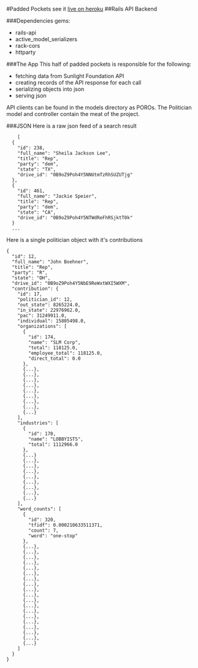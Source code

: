 
#Padded Pockets
see it [live on heroku](https://floating-springs-6532.herokuapp.com/)
##Rails API Backend

###Dependencies
gems:
* rails-api
* active_model_serializers
* rack-cors
* httparty

###The App
This half of padded pockets is responsible for the following:
* fetching data from Sunlight Foundation API
* creating records of the API response for each call
* serializing objects into json
* serving json

API clients can be found in the models directory as POROs. The Politician model and controller
contain the meat of the project.

###JSON
Here is a raw json feed of a search result
  
```
    [
  {
    "id": 238,
    "full_name": "Sheila Jackson Lee",
    "title": "Rep",
    "party": "dem",
    "state": "TX",
    "drive_id": "0B9oZ9Poh4Y5NNUtmTzRhSUZUTjg"
  },
  {
    "id": 461,
    "full_name": "Jackie Speier",
    "title": "Rep",
    "party": "dem",
    "state": "CA",
    "drive_id": "0B9oZ9Poh4Y5NTWdReFhRSjktT0k"
  }
  ...
```
Here is a single politician object with it's contributions
```
{
  "id": 12,
  "full_name": "John Boehner",
  "title": "Rep",
  "party": "R",
  "state": "OH",
  "drive_id": "0B9oZ9Poh4Y5NbE9ReWxtWXI5WXM",
  "contribution": {
    "id": 17,
    "politician_id": 12,
    "out_state": 8265224.0,
    "in_state": 22976962.0,
    "pac": 31249911.0,
    "individual": 15805498.0,
    "organizations": [
      {
        "id": 174,
        "name": "SLM Corp",
        "total": 118125.0,
        "employee_total": 118125.0,
        "direct_total": 0.0
      },
      {...},
      {...},
      {...},
      {...},
      {...},
      {...},
      {...},
      {...},
      {...}
    ],
    "industries": [
      {
        "id": 170,
        "name": "LOBBYISTS",
        "total": 1112966.0
      },
      {...}
      {...},
      {...},
      {...},
      {...},
      {...},
      {...},
      {...},
      {...}
    ],
    "word_counts": [
      {
        "id": 320,
        "tfidf": 0.000210633511371,
        "count": 7,
        "word": "one-stop"
      },
      {...},
      {...},
      {...},
      {...},
      {...},
      {...},
      {...},
      {...},
      {...},
      {...},
      {...},
      {...},
      {...},
      {...},
      {...},
      {...},
      {...},
      {...},
      {...}
    ]
  }
}
```
